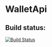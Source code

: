 # WalletApi

## Build status:

[![Build Status](https://travis-ci.org/SwapnilBGaikwad/WalletApi.png)](https://travis-ci.org/SwapnilBGaikwad/WalletApi)
